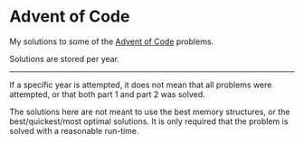 # Advent of Code

My solutions to some of the [Advent of Code](https://adventofcode.com/) problems.

Solutions are stored per year.

---

If a specific year is attempted, it does not mean that all problems were
attempted, or that both part 1 and part 2 was solved.

The solutions here are not meant to use the best memory structures, or the
best/quickest/most optimal solutions. It is only required that the problem is
solved with a reasonable run-time.
